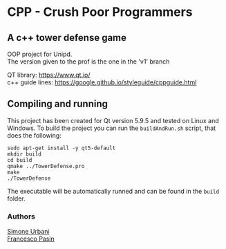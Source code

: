 # CPP - Crush Poor Programmers
## A c++ tower defense game

OOP project for Unipd.  
The version given to the prof is the one in the 'v1' branch


QT library: https://www.qt.io/  
c++ guide lines: https://google.github.io/styleguide/cppguide.html

## Compiling and running
This project has been created for Qt version 5.9.5 and tested on Linux and Windows.
To build the project you can run the `buildAndRun.sh` script, that does the following:
```
sudo apt-get install -y qt5-default
mkdir build
cd build
qmake ../TowerDefense.pro
make
./TowerDefense
```

The executable will be automatically runned and can be found in the `build` folder.

### Authors
[Simone Urbani](https://github.com/URBA22)  
[Francesco Pasin](https://github.com/francescopasin)
